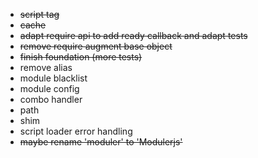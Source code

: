 - ~~script tag~~
- ~~cache~~
- ~~adapt require api to add ready callback and adapt tests~~
- ~~remove require augment base object~~
- ~~finish foundation (more tests)~~
- remove alias
- module blacklist
- module config
- combo handler
- path
- shim
- script loader error handling
- ~~maybe rename 'moduler' to 'Modulerjs'~~
